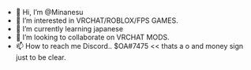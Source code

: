 - 👋 Hi, I’m @Minanesu
- 👀 I’m interested in VRCHAT/ROBLOX/FPS GAMES.
- 🌱 I’m currently learning japanese    
- 💞️ I’m looking to collaborate on VRCHAT MODS.
- 📫 How to reach me Discord.. $OA#7475 << thats a o and money sign just to be clear.

<!---
Minanesu/Minanesu is a ✨ special ✨ repository because its `README.md` (this file) appears on your GitHub profile.
You can click the Preview link to take a look at your changes.
--->
